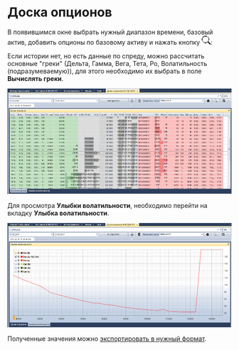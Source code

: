 # Доска опционов

В появившимся окне выбрать нужный диапазон времени, базовый актив, добавить опционы по базовому активу и нажать кнопку ![hydra find](../../../../images/hydra_find.png):

Если истории нет, но есть данные по спреду, можно рассчитать основные "греки" (Дельта, Гамма, Вега, Тета, Ро, Волатильность (подразумеваемую)), для этого необходимо их выбрать в поле **Вычислять греки**. 

![hydra option desk](../../../../images/hydra_option_desk.png)

Для просмотра **Улыбки волатильности**, необходимо перейти на вкладку **Улыбка волатильности**.

![hydra option smile of volatility](../../../../images/hydra_option_smile_of_volatility.png)

Полученные значения можно [экспортировать в нужный формат](../export_data.md).
